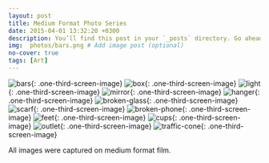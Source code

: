 ```yaml
---
layout: post
title: Medium Format Photo Series
date: 2015-04-01 13:32:20 +0300
description: You’ll find this post in your `_posts` directory. Go ahead and edit it and re-build the site to see your changes. # Add post description (optional)
img:  photos/bars.png # Add image post (optional)
no-cover: true
tags: [Art]
---
```


![bars]({{site.baseurl}}/assets/img/photos/bars.png){: .one-third-screen-image}
![box]({{site.baseurl}}/assets/img/photos/box.png){: .one-third-screen-image}
![light]({{site.baseurl}}/assets/img/photos/light.png){: .one-third-screen-image}
![mirror]({{site.baseurl}}/assets/img/photos/mirror.png){: .one-third-screen-image}
![hanger]({{site.baseurl}}/assets/img/photos/hanger.png){: .one-third-screen-image}
![broken-glass]({{site.baseurl}}/assets/img/photos/broken-glass.png){: .one-third-screen-image}
![scarf]({{site.baseurl}}/assets/img/photos/scarf.png){: .one-third-screen-image}
![broken-phone]({{site.baseurl}}/assets/img/photos/broken-phone.png){: .one-third-screen-image}
![feet]({{site.baseurl}}/assets/img/photos/feet.png){: .one-third-screen-image}
![cups]({{site.baseurl}}/assets/img/photos/cups.png){: .one-third-screen-image}
![outlet]({{site.baseurl}}/assets/img/photos/outlet.png){: .one-third-screen-image}
![traffic-cone]({{site.baseurl}}/assets/img/photos/traffic-cone.png){: .one-third-screen-image}

All images were captured on medium format film.